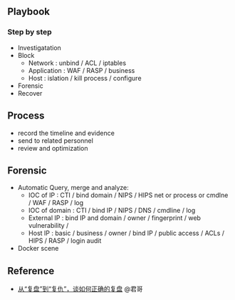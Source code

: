 ## Playbook

### Step by step
- Investigatation
- Block
  - Network : unbind / ACL / iptables
  - Application : WAF / RASP / business
  - Host : islation / kill process / configure
- Forensic
- Recover

## Process
- record the timeline and evidence
- send to related personnel
- review and optimization

## Forensic

  - Automatic Query, merge and analyze:
    - IOC of IP : CTI / bind domain / NIPS / HIPS net or process or cmdlne / WAF / RASP / log 
    - IOC of domain : CTI / bind IP / NIPS / DNS / cmdline / log
    - External IP : bind IP and domain / owner / fingerprint / web vulnerability / 
    - Host IP : basic / business / owner / bind IP / public access / ACLs / HIPS / RASP / login audit
  - Docker scene

## Reference
- [从“复盘”到“复仇”，谈如何正确的复盘](https://www.secrss.com/articles/29912) @君哥
